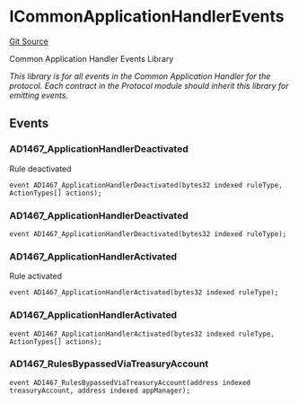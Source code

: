 # ICommonApplicationHandlerEvents
[Git Source](https://github.com/thrackle-io/forte-rules-engine/blob/9e3814d522f1469f798bac69a12de09ee849e2da/src/common/IEvents.sol)

Common Application Handler Events Library

*This library is for all events in the Common Application Handler for the protocol. Each contract in the Protocol module should inherit this library for emitting events.*


## Events
### AD1467_ApplicationHandlerDeactivated
Rule deactivated


```solidity
event AD1467_ApplicationHandlerDeactivated(bytes32 indexed ruleType, ActionTypes[] actions);
```

### AD1467_ApplicationHandlerDeactivated

```solidity
event AD1467_ApplicationHandlerDeactivated(bytes32 indexed ruleType);
```

### AD1467_ApplicationHandlerActivated
Rule activated


```solidity
event AD1467_ApplicationHandlerActivated(bytes32 indexed ruleType);
```

### AD1467_ApplicationHandlerActivated

```solidity
event AD1467_ApplicationHandlerActivated(bytes32 indexed ruleType, ActionTypes[] actions);
```

### AD1467_RulesBypassedViaTreasuryAccount

```solidity
event AD1467_RulesBypassedViaTreasuryAccount(address indexed treasuryAccount, address indexed appManager);
```

